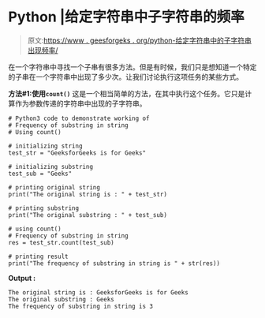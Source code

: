 # Python |给定字符串中子字符串的频率

> 原文:[https://www . geesforgeks . org/python-给定字符串中的子字符串出现频率/](https://www.geeksforgeeks.org/python-frequency-of-substring-in-given-string/)

在一个字符串中寻找一个子串有很多方法。但是有时候，我们只是想知道一个特定的子串在一个字符串中出现了多少次。让我们讨论执行这项任务的某些方式。

**方法#1:使用`count()`**
这是一个相当简单的方法，在其中执行这个任务。它只是计算作为参数传递的字符串中出现的子字符串。

```
# Python3 code to demonstrate working of
# Frequency of substring in string 
# Using count()

# initializing string 
test_str = "GeeksforGeeks is for Geeks"

# initializing substring
test_sub = "Geeks" 

# printing original string 
print("The original string is : " + test_str)

# printing substring
print("The original substring : " + test_sub)

# using count()
# Frequency of substring in string
res = test_str.count(test_sub)

# printing result 
print("The frequency of substring in string is " + str(res))
```

**Output :**

```
The original string is : GeeksforGeeks is for Geeks
The original substring : Geeks
The frequency of substring in string is 3

```